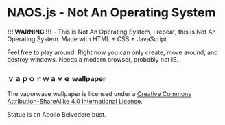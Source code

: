 # NAOS.js - Not An Operating System

**!!! WARNING !!!** - This is Not An Operating System, I repeat, this is Not An Operating System. Made with HTML + CSS + JavaScript.

Feel free to play around. Right now you can only create, move around, and destroy windows. Needs a modern browser, probably not IE.

### ｖａｐｏｒｗａｖｅ wallpaper

The vaporwave wallpaper is licensed under a [Creative Commons Attribution-ShareAlike 4.0 International License](http://creativecommons.org/licenses/by-sa/4.0/).

Statue is an Apollo Belvedere bust.
